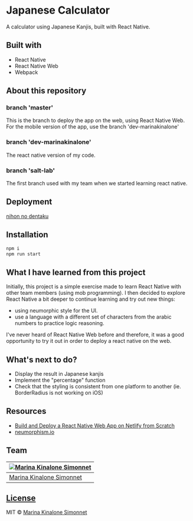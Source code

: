 # Japanese Calculator
A calculator using Japanese Kanjis, built with React Native. 

## Built with 

- React Native
- React Native Web
- Webpack

## About this repository

### branch 'master'
This is the branch to deploy the app on the web, using React Native Web. For the mobile version of the app, use the branch 'dev-marinakinalone'

### branch 'dev-marinakinalone'
The react native version of my code.
### branch 'salt-lab'
The first branch used with my team when we started learning react native.
  
## Deployment
[nihon no dentaku](https://https://nihon-no-dentaku.netlify.app/)

## Installation

```bash
npm i
npm run start

```

## What I have learned from this project
Initially, this project is a simple exercise made to learn React Native with other team members (using mob programming). I then decided to explore React Native a bit deeper to continue learning and try out new things:

- using neumorphic style for the UI.
- use a language with a different set of characters from the arabic numbers to practice logic reasoning.

I've never heard of React Native Web before and therefore, it was a good opportunity to try it out in order to deploy a react native on the web.

## What's next to do?
- Display the result in Japanese kanjis
- Implement the "percentage" function
- Check that the styling is consistent from one platform to another (ie. BorderRadius is not working on iOS)
## Resources
- [Build and Deploy a React Native Web App on Netlify from Scratch](https://codinhood.com/build-deploy-react-native-web-on-netlify)
- [neumorphism.io](https://neumorphism.io/#e0e0e0)
## Team

[![Marina Kinalone Simonnet](https://avatars.githubusercontent.com/u/63544936?v=3&s=144)](https://github.com/marinakinalone) |
---|
[Marina Kinalone Simonnet](https://github.com/marinakinalone) |

## [License](https://github.com/marinakinalone/react-native-calculator/blob/master/LICENSE)

MIT © [Marina Kinalone Simonnet](https://github.com/marinakinalone)
